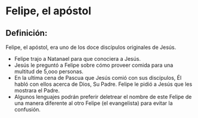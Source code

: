 # Felipe, el apóstol

## Definición: 

Felipe, el apóstol, era uno de los  doce discípulos originales de Jesús.

* Felipe trajo a Natanael para que conociera a Jesús.
* Jesús le preguntó a Felipe sobre cómo proveer comida para una multitud de 5,ooo personas.
* En la ultima cena de Pascua que Jesús comió con sus discípulos, Él habló con ellos acerca de Dios, Su Padre. Felipe le pidió a Jesús que les mostrara el Padre.
* Algunos lenguajes podrán preferir deletrear el nombre de este Felipe de una manera diferente al otro Felipe (el evangelista) para evitar la confusión.


